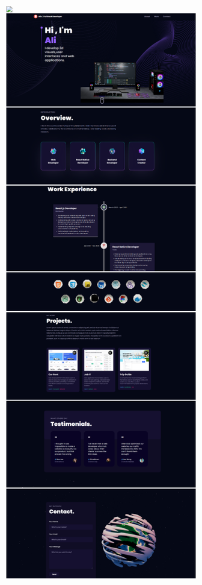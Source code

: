 
<img src="githubÖnİzleme/İsimsiz video ‐ Clipchamp ile yapıldı (1).gif">
<img src="githubÖnİzleme/1x.png">
<img src="githubÖnİzleme/2x.png">
<img src="githubÖnİzleme/3x.png">
<img src="githubÖnİzleme/4x.png">
<img src="githubÖnİzleme/5x.png">
<img src="githubÖnİzleme/6x.png">
<img src="githubÖnİzleme/7x.png">
